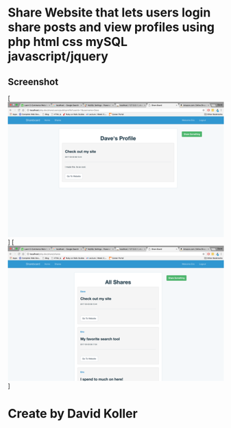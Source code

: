 Share Website that lets users login share posts and view profiles using php html css mySQL javascript/jquery
==============================================================================================================


## Screenshot
[![IMAGE ALT TEXT HERE](https://github.com/kolldavi/php/blob/master/share/ScreenShot1.png?raw=true)]
[![IMAGE ALT TEXT HERE](https://github.com/kolldavi/php/blob/master/share/ScreenShot2.png?raw=true)]

Create by David Koller
=======================

